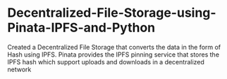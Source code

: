 # Decentralized-File-Storage-using-Pinata-IPFS-and-Python
Created a Decentralized File Storage that converts the data in the form of Hash using IPFS. Pinata provides the IPFS pinning service that stores the IPFS hash which support uploads and downloads in a decentralized network
